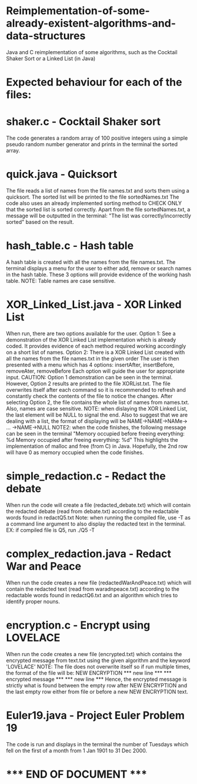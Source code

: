 # Reimplementation-of-some-already-existent-algorithms-and-data-structures
Java and C reimplementation of some algorithms, such as the Cocktail Shaker Sort or a Linked List (in Java)

# Expected behaviour for each of the files:

# shaker.c - Cocktail Shaker sort
The code generates a random array of 100 positive integers using a simple pseudo random number generator
and prints in the terminal the sorted array.

# quick.java - Quicksort 
The file reads a list of names from the file names.txt and sorts them using a quicksort.
The sorted list will be printed to the file sortedNames.txt
The code also uses an already implemented sorting method to CHECK ONLY that the sorted
list is sorted correctly. Apart from the file sortedNames.txt, a message will be outputted in the terminal:
"The list was correctly/incorrectly sorted" based on the result.

# hash_table.c - Hash table
A hash table is created with all the names from the file names.txt. The terminal displays 
a menu for the user to either add, remove or search names in the hash table. These 3 options
will provide evidence of the working hash table.
NOTE: Table names are case sensitive.

# XOR_Linked_List.java - XOR Linked List
When run, there are two options available for the user.
Option 1: See a demonstration of the XOR Linked List implementation which is already coded.
            It provides evidence of each method required working accordingly on a short list of names.
Option 2: There is a XOR Linked List created with all the names from the file names.txt in the given order
            The user is then presented with a menu which has 4 options: insertAfter, insertBefore, removeAter, removeBefore
            Each option will guide the user for appropriate input.
CAUTION: Option 1 demonstration can be seen in the terminal. However, Option 2 results are printed to the file XORList.txt. The file
overwrites itself after each command so it is recommended to refresh and constantly check the contents of the file to notice the changes.
After selecting Option 2, the file contains the whole list of names from names.txt.
Also, names are case sensitive.
NOTE: when dislaying the XOR Linked List, the last element will be NULL to signal the end. Also to suggest that we are dealing with a list,
the format of displaying will be NAME->NAME->NAMe-> ... ->NAME->NULL
NOTE2: when the code finishes, the following message can be seen in the terminal
"Memory occupied before freeing everything: %d
 Memory occupied after freeing everything: %d"
This highlights the implementation of malloc and free (from C) in Java. Hopefully, the 2nd row will have 0 as memory occupied when the code finishes.

# simple_redaction.c - Redact the debate
When run the code will create a file (redacted_debate.txt) which will contain the redacted debate (read from debate.txt) according to the redactable words
found in redactQ5.txt
Note: when running the compiled file, use -T as a command line argument to also display the redacted text in the terminal.
EX: if compiled file is Q5, run ./Q5 -T

# complex_redaction.java - Redact War and Peace
When run the code creates a new file (redactedWarAndPeace.txt) which will contain the redacted text (read from waradnpeace.txt) according to the redactable
words found in redactQ6.txt and an algorithm which tries to identify proper nouns.

# encryption.c - Encrypt using LOVELACE
When run the code creates a new file (encrypted.txt) which contains the encrypted message from text.txt using the given algorithm and the keyword 'LOVELACE'
NOTE: The file does not overwrite itself so if run multiple times, the format of the file will be:
NEW ENCRYPTION
*** new line ***
*** encrypted message ***
*** new line ***
Hence, the encrypted message is strictly what is found between the empty row after NEW ENCRYPTION and the last empty row either from file or before
a new NEW ENCRYPTION text.

# Euler19.java - Project Euler Problem 19
The code is run and displays in the terminal the number of Tuesdays which fell on the first of a month from 1 Jan 1901 to 31 Dec 2000.

# *** END OF DOCUMENT ***
